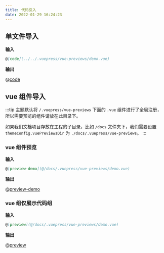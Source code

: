 ```yaml
---
title: 代码引入
date: 2022-01-29 16:24:23
---
```


## 单文件导入

**输入**

```md
@[code](../../.vuepress/vue-previews/demo.vue)
```

**输出**

@[code](../../.vuepress/vue-previews/demo.vue)

## vue 组件导入

:::tip
主题默认将 `/.vuepress/vue-previews` 下面的 `.vue` 组件进行了全局注册，所以需要预览的组件请放在此目录下。

如果我们文档项目存放在工程的子目录，比如 `/docs` 文件夹下，我们需要设置 `themeConfig.vuePreviewsDir` 为 `./docs/.vuepress/vue-previews`。
:::

### vue 组件预览

**输入**

```md
@[preview-demo](@/docs/.vuepress/vue-previews/demo.vue)
```

**输出**

@[preview-demo](@/docs/.vuepress/vue-previews/demo.vue)

### vue 组仅展示代码组

**输入**

```md
@[preview](@/docs/.vuepress/vue-previews/demo.vue)
```

**输出**

@[preview](@/docs/.vuepress/vue-previews/demo.vue)
